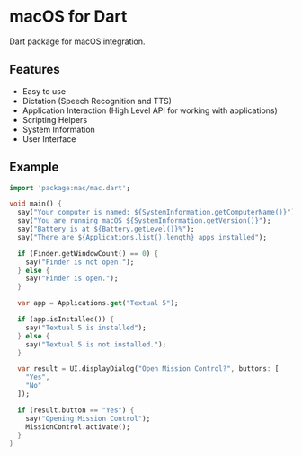 # macOS for Dart

Dart package for macOS integration.

## Features

- Easy to use
- Dictation (Speech Recognition and TTS)
- Application Interaction (High Level API for working with applications)
- Scripting Helpers
- System Information
- User Interface

## Example

```dart
import 'package:mac/mac.dart';

void main() {
  say("Your computer is named: ${SystemInformation.getComputerName()}");
  say("You are running macOS ${SystemInformation.getVersion()}");
  say("Battery is at ${Battery.getLevel()}%");
  say("There are ${Applications.list().length} apps installed");

  if (Finder.getWindowCount() == 0) {
    say("Finder is not open.");
  } else {
    say("Finder is open.");
  }

  var app = Applications.get("Textual 5");

  if (app.isInstalled()) {
    say("Textual 5 is installed");
  } else {
    say("Textual 5 is not installed.");
  }

  var result = UI.displayDialog("Open Mission Control?", buttons: [
    "Yes",
    "No"
  ]);

  if (result.button == "Yes") {
    say("Opening Mission Control");
    MissionControl.activate();
  }
}
```
